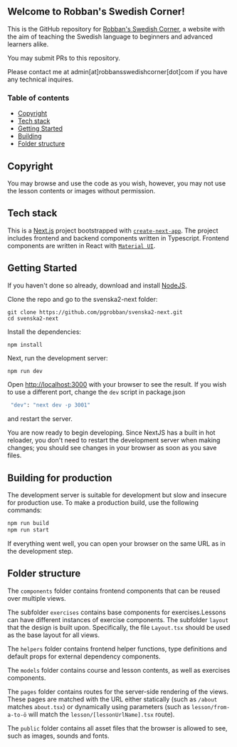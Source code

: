 ## Welcome to Robban's Swedish Corner!

This is the GitHub repository for [Robban's Swedish Corner](http://robbansswedishcorner.com), a website with the aim of teaching the Swedish language to beginners and advanced learners alike.

You may submit PRs to this repository.

Please contact me at admin[at]robbansswedishcorner[dot]com if you have any technical inquires.

### Table of contents

- [Copyright](#copyright)
- [Tech stack](#tech-stack)
- [Getting Started](#getting-started)
- [Building](#building)
- [Folder structure](#folder-structure)

## Copyright

You may browse and use the code as you wish, however, you may not use the lesson contents or images without permission.

## Tech stack

This is a [Next.js](https://nextjs.org/) project bootstrapped with [`create-next-app`](https://github.com/vercel/next.js/tree/canary/packages/create-next-app). The project includes frontend and backend components written in Typescript. Frontend components are written in React with [`Material UI`](https://mui.com).

## Getting Started

If you haven't done so already, download and install [NodeJS](https://nodejs.org/).

Clone the repo and go to the svenska2-next folder:

```
git clone https://github.com/pgrobban/svenska2-next.git
cd svenska2-next
```

Install the dependencies:

```
npm install
```

Next, run the development server:

```bash
npm run dev
```

Open [http://localhost:3000](http://localhost:3000) with your browser to see the result. If you wish to use a different port, change the `dev` script in package.json

```bash
 "dev": "next dev -p 3001"
```

and restart the server.

You are now ready to begin developing. Since NextJS has a built in hot reloader, you don't need to restart the development server when making changes; you should see changes in your browser as soon as you save files.

## Building for production

The development server is suitable for development but slow and insecure for production use. To make a production build, use the following commands:

```bash
npm run build
npm run start
```

If everything went well, you can open your browser on the same URL as in the development step.

## Folder structure

The `components` folder contains frontend components that can be reused over multiple views.

The subfolder `exercises` contains base components for exercises.Lessons can have different instances of exercise components.
The subfolder `layout` that the design is built upon. Specifically, the file `Layout.tsx` should be used as the base layout for all views.

The `helpers` folder contains frontend helper functions, type definitions and default props for external dependency components.

The `models` folder contains course and lesson contents, as well as exercises components.

The `pages` folder contains routes for the server-side rendering of the views. These pages are matched with the URL either statically (such as `/about` matches `about.tsx`) or dynamically using parameters (such as `lesson/from-a-to-ö` will match the `lesson/[lessonUrlName].tsx` route).

The `public` folder contains all asset files that the browser is allowed to see, such as images, sounds and fonts.
